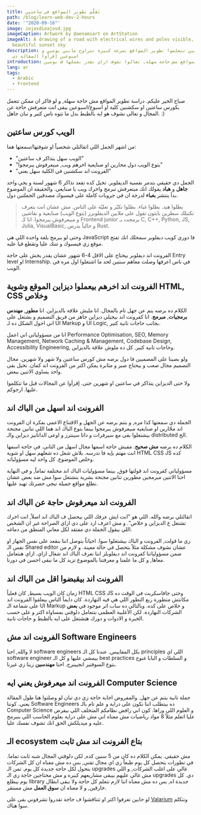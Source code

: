 ```yaml
---
title: تَعَلَّم تطوير المواقع في ساعتين
path: /blog/learn-web-dev-2-hours
date: '"2020-09-16"'
image: iojasdioajosd.jpg
imageCaption: Artwork by @aenamiart on ArtStation
imageAlt: A drawing of a road with electrical wires and poles visible, and a
  beautiful sunset sky
description: لو حابين تتعلموا تطوير المواقع بسرعة كبيرة تتراوح مابين يومين و
  اسبوعين إقرأوا المقالة دي
introduction: تعلم تطوير المواقع مش حاجة سهلة, تعالوا نشوف ازاي نقدر نعملها ف يومين
lang: ar
tags:
  - Arabic
  - Frontend
---
```

صباح الخير عليكم. دراسة تطوير المواقع مش حاجة سهلة, و لو فاكر ان ممكن تتعمل بكورس ساعتين او سكشنين كلية او اسبوع/اسبوعين يبقى انت متعرفش حاجة عن المجال و تعالى نشوف هو ايه بالظبط بدل ما تتوه ناس كتير و تبان جاهل. :)

## الويب كورس ساعتين
من اشهر الجمل اللي اتقالتلي شخصياً او شوفتها/سمعتها هما: 
- "الويب سهل يتذاكر ف ساعتين"
- "بتوع الويب دول محارين او صنايعية اخرهم ويب, مبيعرفوش يبرمجوا"
- "الفرونت اند سكشنين في الكلية سهل يعني"

الجمل دي حقيقي بتدمر نفسية الديفلوبر. تخيل كده تقعد تذاكر 6 شهور لسنة و يجي واحد **جاهل** و **هباد** يقولك انك مبتعرفش تبرمج واخرك ويب يا صنايعي. والحقيقة ان الموضوع بدأ ينتشر **بغباء** لدرجة ان في جروبات كاملة على فيسبوك مصدقين الجملتين دول. 

> <span> بطلوا هبد. بطلوا غباء. بطلوا تكبّر و تعليّة على الناس. مش عشان انت بتعرف تكتبلك سطرين بايثون تقول على ملايين الديفلوبرز (بتوع الويب) صنايعية و نقاشين و مبيعرفوش يبرمجوا. انا كـ Frontend junior برمجت بـ C, C++, Python, JS, Julia, VisualBasic, و حالياً بدرس Rust. </span>

وحتى لو ببرمج بلغة واحدة اللي هي JavaScript فا دوري كويب ديفلوبر سمحلك انك تفتح موقع زي فيسبوك و تتنك عليا وتقطع فيا عليه. 

الفرونت اند ديفلوبر بيحتاج على الاقل 4-6 شهور عشان يقدر يخش على حاجة Entry level او Internship. في ناس اعرفها وصلت معاهم سنتين لحد ما اشتغلوا اول مره في الويب. 

## الفرونت اند اخرهم بيعملوا ديزاين الموقع وشوية HTML, CSS وخلاص
الكلام ده برضه ينم عن جهل تام بالمجال. انا مليش علاقة بالديزاين. انا **مطور**, **مهندس برمجيات**, **مبرمج**. انا كفرونت اند بيجيلي ديزاين جاهز من فريق التصميم و بشتغل على اني احول الشكل ده لـ UI Markup و UI Logic, بجانب حاجات تانية كتير. 

انا من مسؤولياتي اني اعمل Performance Optimisation, SEO, Memory Management, Network Caching & Management, Codebase Design, Accessibility Engineering, وحاجات تانية كتير.  كل ده ملوش علاقة بالديزاين. 

ولو بصينا على المصميين فا دول برضه مش كورس ساعتين ولا شهر ولا شهرين. مجال التصميم مجال صعب و بيحتاج صبر و مثابرة يمكن اكتر من الفرونت اند كمان. تخيل بقى واحد يساوي الاتنين ببعض. 


ولا حتى الديزاين يتذاكر في ساعتين او شهرين حتى. إقرأوا عن المجالات قبل ما تتكلموا عليها. ارجوكم. 

## الفرونت اند اسهل من الباك اند
الجملة دي سمعتها كذا مره, و بتنم برضه عن الجهل و الاقتناع الاعمى بفكرة ان الفرونت اند محّارين او صنايعية مبيعرفوش يبرمجوا بينما بتوع الباك اند هما اللي تنانين مجنحة بيشتغلوا بقى مع سيرفرات و داتا سينترز و اوعى الداتابيز ديزاين والـ distributed الخ. 

الكلام ده برضه **مش صحيح**. مفيش حاجة اسمها مجال اسهل من التاني. في حاجة اسمها انت مهتم بإيه فا تدرسه. بلاش شغل ده شغلهم سهل او شوية HTML CSS JS كده وخلص الموضوع. كل واحد ليه مسؤولياته. 

مسؤولياتي كفرونت اند قولتها فوق, بينما مسؤوليات الباك اند مختلفة تماماً, و في النهاية احنا الاتنين مبرمجين مطورين تنانين مجنحة بشرية بنشتغل سوا مش ضد بعض عشان نطلع مواقع جميلة تيجي حضرتك تهبد عليها. 

## الفرونت اند ميعرفوش حاجة عن الباك اند
اتقالتلي برضه والله. اللي هو "انت ايش عرفك اللي بيحصل ف الباك اند اصلاً, انت اخرك تشتغل ع الديزاين و خلاص". و مش اعرف ارد على دي ازاي الصراحة غير ان الشخص اللي بيقول الجملة دي مفتقد لكل معاني المنطق من دماغه. 

زي ما قولت, الفرونت و الباك بيشتغلوا سوا. احياناً بتوصل اننا بنقعد على نفس الجهاز او نفس الـ Shared editor عشان نشوف مشكلة مثلاً بتحصل في حالة معينة. و لازم من ضمن مسؤولياتنا كفرونت اند ديفلوبلز اننا نعرف الباك اند شغال ازاي. ازاي هنتعامل معاها, و كل ما علمنا و معرفتنا بالموضوع تزيد كل ما نبقى احسن في دورنا.

## الفرونت اند بيقبضوا اقل  من الباك اند
زمان كان الويب بسيط, كان فعلياً HTML CSS JS وحتى جافاسكربت في الوقت ده مكانتش متطورة ربع التطور اللي هي فيه النهاردة. كان دايماً الناس بيعلقوا الفرونت اند على شماعة الـ UI Markup و خلاص على كده. وبالتالي ده ساب اثر موجود في **بعض** الشركات النهاردة. لكن الأغلبية العظمى بتتعامل دلوقتي بمساواة اكتر و على حسب الخبرة و الادوات و دورك هتشتغل على ايه بالظبط و حاجات تانية. 

## الفرونت اند مش Software Engineers 
لا والله, احنا software engineers بكل المقاييس. عندنا كل الـ principles اللي اي software engineer بيمشي عليها و كل الـ best practices و السلطات و البابا غنوج بتوع السوفتير انجيينرج. احنا **مهندسين** زينا زي غيرنا. 

## الفرونت اند ميعرفوش يعني ايه Computer Science
جملة تانية بتنم عن جهل. والمفروض اجابة حاجة زي دي تبان لو وصلتوا هنا طول المقالة يعني. كوننا Software Engineers ده بيتطلب اننا نكون على دراية و علم تام بالـ Computer Science و العلوم اللي وراها. كون اني رافض نظامكم المتخلف اللي بيفرض عليا اتعلم مثلاً 8 مواد رياضيات مش معناه اني مش على دراية بعلوم الحاسب اللي بنبرمج عليه و ميديلكش الحق انك تشوف نفسك عليا. 
## الـ ecosystem بتاع الفرونت اند مش ثابت
مش حقيقي. يمكن الكلام ده كان من 5 سنين كده, لكن دلوقتي المجال شبه ثابت تماما. في تطورات بتحصل كل يوم طبعاً زي اي مجال تقني, بس ده مش معناه ان كل الشركات بتحول لكل حاجة جديدة كل يوم. تمن الـ upgrades غالي على اغلب الشركات, و اللي مش غالي عليهم بيبقى مشاريعهم كبيره و مش محتاجين حاجة زي الـ upgrades دي. كل يوم بيطلع library جديدة اه, بس ده مش معناه اننا لازم نتعلم كل حاجة ولا نبقى ابطال خارقين, و لا معناه ان **سوق العمل** مش مستقر. 

لو حابين تعرفوا اكتر او تتناقشوا ف حاجة تقدروا تشرفوني بقى على [Valarium](https://valarium.netlify.app) ونتكلم سوا هناك. 
